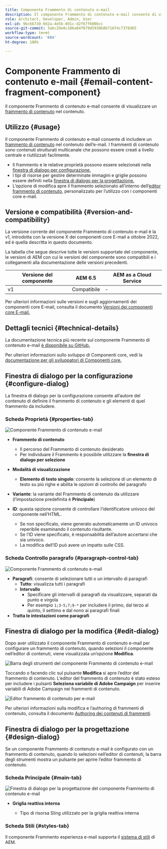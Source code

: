 ```yaml
---
title: Componente Frammento di contenuto e-mail
description: Il componente Frammento di contenuto e-mail consente di visualizzare un frammento di contenuto nel contenuto.
role: Architect, Developer, Admin, User
exl-id: 9bc6b730-0d2a-4e5b-891c-d2f67f600bcc
source-git-commit: 3abc29e0c186a84f079d5938b8b716f4c7378d65
workflow-type: tm+mt
source-wordcount: '604'
ht-degree: 100%

---
```



# Componente Frammento di contenuto e-mail {#email-content-fragment-component}

Il componente Frammento di contenuto e-mail consente di visualizzare un [frammento di contenuto](https://experienceleague.adobe.com/docs/experience-manager-cloud-service/assets/content-fragments/content-fragments.html?lang=it) nel contenuto.

## Utilizzo {#usage}

Il componente Frammento di contenuto e-mail consente di includere un [frammento di contenuto](https://experienceleague.adobe.com/docs/experience-manager-cloud-service/assets/content-fragments/content-fragments.html?lang=it) nel contenuto dell’e-mail. I frammenti di contenuto sono contenuti strutturati multicanale che possono essere creati a livello centrale e riutilizzati facilmente.

* Il frammento e le relative proprietà possono essere selezionati nella [finestra di dialogo per configurazione.](#configure-dialog)
* I tipi di risorse per gestire determinate immagini e griglie possono essere definiti nella [finestra di dialogo per la progettazione.](#design-dialog)
* L’opzione di modifica apre il frammento selezionato all’interno dell’[editor frammento di contenuto](#edit-dialog), personalizzato per l’utilizzo con i componenti core e-mail.

## Versione e compatibilità {#version-and-compatibility}

La versione corrente del componente Frammento di contenuto e-mail è la v1, introdotta con la versione X dei componenti core E-mail a ottobre 2022, ed è quella descritta in questo documento.

La tabella che segue descrive tutte le versioni supportate del componente, le versioni di AEM con cui le versioni del componente sono compatibili e i collegamenti alla documentazione delle versioni precedenti.

| Versione del componente | AEM 6.5 | AEM as a Cloud Service |
|---|---|---|
| v1 | Compatibile | - |

Per ulteriori informazioni sulle versioni e sugli aggiornamenti dei componenti core E-mail, consulta il documento [Versioni dei componenti core E-mail.](/help/email/versions.md)

## Dettagli tecnici {#technical-details}

La documentazione tecnica più recente sul componente Frammento di contenuto e-mail [è disponibile su GitHub.](https://adobe.com/go/aem_cmp_tech_email_cf_v1)

Per ulteriori informazioni sullo sviluppo di Componenti core, vedi la [documentazione per gli sviluppatori di Componenti core.](/help/developing/overview.md)

## Finestra di dialogo per la configurazione {#configure-dialog}

La finestra di dialogo per la configurazione consente all’autore del contenuto di definire il frammento di contenuto e gli elementi di quel frammento da includere.

### Scheda Proprietà {#properties-tab}

![Componente Frammento di contenuto e-mail](/help/email/assets/email-content-fragment-edit-properties.png)

* **Frammento di contenuto**

   * Il percorso del Frammento di contenuto desiderato
   * Per individuare il Frammento è possibile utilizzare la **finestra di dialogo per selezione**

* **Modalità di visualizzazione**
   * **Elemento di testo singolo**: consente la selezione di un elemento di testo su più righe e abilita le opzioni di controllo del paragrafo
* **Variante**: la variante del Frammento di contenuto da utilizzare (l’impostazione predefinita è **Principale**)

* **ID**: questa opzione consente di controllare l’identificatore univoco del componente nell’HTML.
   * Se non specificato, viene generato automaticamente un ID univoco reperibile esaminando il contenuto risultante.
   * Se l’ID viene specificato, è responsabilità dell’autore accertarsi che sia univoco.
   * La modifica dell’ID può avere un impatto sulle CSS.

### Scheda Controllo paragrafo {#paragraph-control-tab}

![Componente Frammento di contenuto e-mail](/help/assets/content-fragment-edit-paragraph.png)

* **Paragrafi**: consente di selezionare tutti o un intervallo di paragrafi
   * **Tutto**: visualizza tutti i paragrafi
   * **Intervallo**
      * Specificare gli intervalli di paragrafi da visualizzare, separati da punto e virgola
      * Per esempio `1;3-5;7;9-*` per includere il primo, dal terzo al quinto, il settimo e dal nono ai paragrafi finali
* **Tratta le intestazioni come paragrafi**

## Finestra di dialogo per la modifica {#edit-dialog}

Dopo aver utilizzato il componente Frammento di contenuto e-mail per configurare un frammento di contenuto, quando selezioni il componente nell’editor di contenuti, viene visualizzata un’opzione **Modifica**.

![Barra degli strumenti del componente Frammento di contenuto e-mail](/help/email/assets/email-content-fragment-edit-toolbar.png)

Toccando o facendo clic sul pulsante **Modifica** si apre l’editor del frammento di contenuto. L’editor del frammento di contenuto è stato esteso per includere i pulsanti **Seleziona variabile di Adobe Campaign** per inserire variabili di Adobe Campaign nei frammenti di contenuto.

![Editor frammento di contenuto per e-mail](/help/email/assets/email-content-fragment-editor.png)

Per ulteriori informazioni sulla modifica e l’authoring di frammenti di contenuto, consulta il documento [Authoring dei contenuti di frammenti](https://experienceleague.adobe.com/docs/experience-manager-cloud-service/content/assets/content-fragments/content-fragments-variations.html?lang=it).

## Finestra di dialogo per la progettazione {#design-dialog}

Se un componente Frammento di contenuto e-mail è configurato con un frammento di contenuto, quando lo selezioni nell’editor di contenuti, la barra degli strumenti mostra un pulsante per aprire l’editor frammento di contenuto.


### Scheda Principale {#main-tab}

![Finestra di dialogo per la progettazione del componente Frammento di contenuto e-mail](/help/email/assets/email-content-fragment-design.png)

* **Griglia reattiva interna**

   * Tipo di risorsa Sling utilizzato per la griglia reattiva interna

### Scheda Stili {#styles-tab}

Il componente Frammento esperienza e-mail supporta il [sistema di stili](/help/get-started/authoring.md#component-styling) di AEM.
